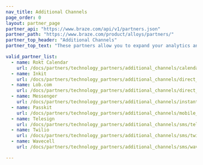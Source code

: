 ```yaml
---
nav_title: Additional Channels
page_order: 0
layout: partner_page
partner_api: "https://www.braze.com/api/v1/partners.json"
partner_path: "https://www.braze.com/product/alloys/partners/"
partner_top_header: "Additional Channels"
partner_top_text: "These partners allow you to expand your analytics and communications using channels other than the ones Braze provides."

valid_partner_list:
  - name: Rokt Calendar
    url: /docs/partners/technology_partners/additional_channels/calendar/rokt_calendar/
  - name: Inkit
    url: /docs/partners/technology_partners/additional_channels/direct_mail/inkit/
  - name: Lob.com
    url: /docs/partners/technology_partners/additional_channels/direct_mail/lob/
  - name: Messenger
    url: /docs/partners/technology_partners/additional_channels/instant_chat/messenger/
  - name: Passkit
    url: /docs/partners/technology_partners/additional_channels/mobile_wallet/passkit/
  - name: Telesign
    url: /docs/partners/technology_partners/additional_channels/sms/telesign/
  - name: Twilio
    url: /docs/partners/technology_partners/additional_channels/sms/twilio/
  - name: Wavecell
    url: /docs/partners/technology_partners/additional_channels/sms/wavecell/

---
```

